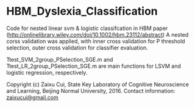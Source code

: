 # HBM_Dyslexia_Classification
Code for nested linear svm &amp; logistic classifcation in HBM paper (http://onlinelibrary.wiley.com/doi/10.1002/hbm.23112/abstract)
A nested corss validation was applied, with inner cross validation for P threshold selection, outer cross validation for classifier evaluation.

Ttest_SVM_2group_PSelection_SGE.m and Ttest_LR_2group_PSelection_SGE.m are main functions for LSVM and logistic regression, respectively.

Copyright (c) Zaixu Cui, State Key Laboratory of Cognitive Neuroscience and Learning, Beijing Normal University, 2016.
Contact information: 
zaixucui@gmail.com

